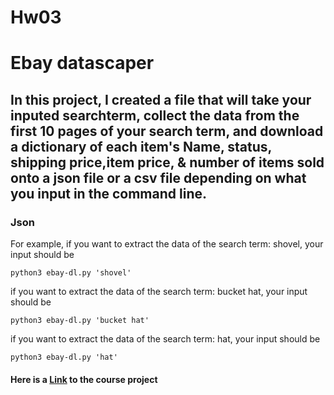 # Hw03
# Ebay datascaper
## In this project, I created a file that will take your inputed searchterm, collect the data from the first 10 pages of your search term, and download a dictionary of each item's Name, status, shipping price,item price, & number of items sold onto a json file or a csv file depending on what you input in the command line.  


### Json
For example, if you want to extract the data of the search term: shovel, your input should be

```
python3 ebay-dl.py 'shovel'   
```

if you want to extract the data of the search term: bucket hat, your input should be

```
python3 ebay-dl.py 'bucket hat'   
```

if you want to extract the data of the search term: hat, your input should be

```
python3 ebay-dl.py 'hat'   
```

#### Here is a [Link](https://github.com/mikeizbicki/cmc-csci040/tree/2021fall/hw_03) to the course project

